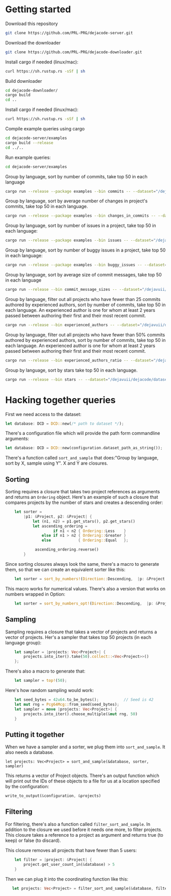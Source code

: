 # Getting started

Download this repository

```sh
git clone https://github.com/PRL-PRG/dejacode-server.git
```

Download the downloader

```sh
git clone https://github.com/PRL-PRG/dejacode-downloader.git
```

Install cargo if needed (linux/mac):

```sh
curl https://sh.rustup.rs -sSf | sh
```

Build downloader


```sh
cd dejacode-downloader/
cargo build
cd ..
```

Install cargo if needed (linux/mac):

```sh
curl https://sh.rustup.rs -sSf | sh
```

Compile example queries using cargo

```sh
cd dejacode-server/examples
cargo build --release
cd ../..
```

Run example queries:

```sh
cd dejacode-server/examples
```

Group by language, sort by number of commits, take top 50 in each language

```sh
cargo run --release --package examples --bin commits -- --dataset="/dejavuii/dejacode/dataset-tiny" --output="commits.csv"
```

Group by language, sort by average number of changes in project's commits, take top 50 in each language.

```sh
cargo run --release --package examples --bin changes_in_commits -- --dataset="/dejavuii/dejacode/dataset-tiny" --output="changes_in_commits.csv"
```

Group by language, sort by number of issues in a project, take top 50 in each language:

```sh
cargo run --release --package examples --bin issues -- --dataset="/dejavuii/dejacode/dataset-tiny" --output="issues.csv"
```

Group by language, sort by number of buggy issues in a project, take top 50 in each language:

```sh
cargo run --release --package examples --bin buggy_issues -- --dataset="/dejavuii/dejacode/dataset-tiny" --output="buggy_issues.csv"
```

Group by language, sort by average size of commit messages, take top 50 in each language

```sh
cargo run --release --bin commit_message_sizes -- --dataset="/dejavuii/dejacode/dataset-tiny" --output="commit_message_sizes.csv"
```

Group by language, filter out all projects who have fewer than 25 commits authored by experienced authors, sort by 
number of commits, take top 50 in each language. An experienced author is one for whom at least 2 years passed between 
authoring their first and their most recent commit.

```sh
cargo run --release --bin experienced_authors -- --dataset="/dejavuii/dejacode/dataset-tiny" --output="experienced_authors.csv"
```

Group by language, filter out all projects who have fewer than 50% commits authored by experienced authors, sort by 
number of commits, take top 50 in each language. An experienced author is one for whom at least 2 years passed between 
authoring their first and their most recent commit.

```sh
cargo run --release --bin experienced_authors_ratio -- --dataset="/dejavuii/dejacode/dataset-tiny" --output="experienced_authors_ratio.csv"
```

Group by language, sort by stars take top 50 in each language.

```sh
cargo run --release --bin stars -- --dataset="/dejavuii/dejacode/dataset-tiny" --output="stars.csv"
```

# Hacking together queries

First we need access to the dataset:

```rust
let database: DCD = DCD::new(/* path to dataset */);
```

There's a configuration file which will provide the path form commandline arguments:

```rust
let database: DCD = DCD::new(configuration.dataset_path_as_string());
```


There's a function called `sort_and_sample` that does:"Group by language, sort
by X, sample using Y". X and Y are closures.

## Sorting

Sorting requires a closure that takes two project references as arguments and
returns an `Ordering` object. Here's an example of such a closure that compares
projects by the number of stars and creates a descending order:

```rust
    let sorter = 
        |p1: &Project, p2: &Project| {
            let (n1, n2) = p1.get_stars(), p2.get_stars()
            let ascending_ordering =
                     if n1 < n2 { Ordering::Less    }
                else if n1 > n2 { Ordering::Greater }
                else            { Ordering::Equal   };

             ascending_ordering.reverse()            
        }
```

Since sorting closures always look the same, there's a macro to generate them,
so that we can create an equivalent sorter like this:

```rust
    let sorter = sort_by_numbers!(Direction::Descending,  |p: &Project| {p.get_stars_or_zero()})
```

This macro works for numerical values. There's also a version that works on
numbers wrapped in Option:


```rust
    let sorter = sort_by_numbers_opt!(Direction::Descending,  |p: &Project| {p.get_stars()})
```

## Sampling

Sampling requires a closure that takes a vector of projects and returns a
vector of projects. Her's a sampler that takes top 50 projects (in each
language group):

```rust
    let sampler = |projects: Vec<Project>| {
        projects.into_iter().take(50).collect::<Vec<Project>>()
    };
```

There's also a macro to generate that:

```rust
    let sampler = top!(50);
```

Here's how random sampling would work:

```rust
    let seed_bytes = 42u64.to_be_bytes();           // Seed is 42
    let mut rng = Pcg64Mcg::from_seed(seed_bytes);
    let sampler = move |projects: Vec<Project>| {
        projects.into_iter().choose_multiple(&mut rng, 50)
    }
```

## Putting it together

When we have a sampler and a sorter, we plug them into `sort_and_sample`. It
also needs a database.

```
let projects: Vec<Project> = sort_and_sample(&database, sorter, sampler)
```

This returns a vector of Project objects. There's an output function which will
print out the IDs of these objects to a file for us at a location specified by
the configuration:

```rust
write_to_output(&configuration, &projects)
```

## Filtering

For filtering, there's also a function called `filter_sort_and_sample`. In
addition to the closure we used before it needs one more, to filter projects.
This closure takes a reference to a project as argument and returns true (to
keep) or false (to discard). 

This closure removes all projects that have fewer than 5 users:

```rust
    let filter = |project: &Project| {
        project.get_user_count_in(&database) > 5
    }
```

Then we can plug it into the coordinating function like this:

```rust
   let projects: Vec<Project> = filter_sort_and_sample(&database, filter, sorter, sampler) 
```
